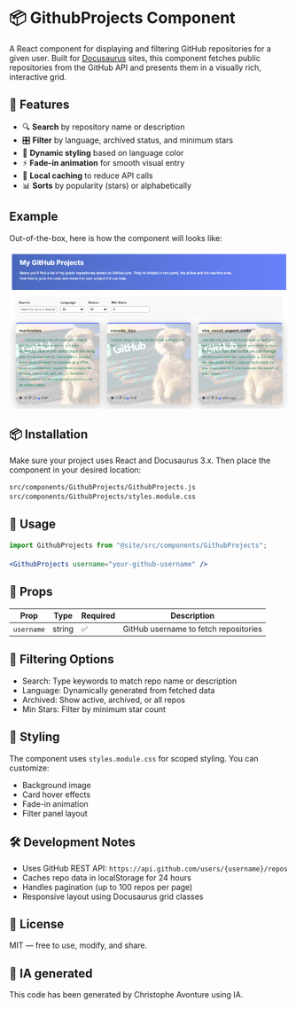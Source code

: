 # 📦 GithubProjects Component

A React component for displaying and filtering GitHub repositories for a given user. Built for [Docusaurus](https://docusaurus.io/) sites, this component fetches public repositories from the GitHub API and presents them in a visually rich, interactive grid.

## 🚀 Features

* 🔍 **Search** by repository name or description
* 🎛️ **Filter** by language, archived status, and minimum stars
* 🎨 **Dynamic styling** based on language color
* ⚡ **Fade-in animation** for smooth visual entry
* 🧠 **Local caching** to reduce API calls
* 📊 **Sorts** by popularity (stars) or alphabetically

## Example

Out-of-the-box, here is how the component will looks like:

![Example](sample.png)

## 📦 Installation

Make sure your project uses React and Docusaurus 3.x. Then place the component in your desired location:

```bash
src/components/GithubProjects/GithubProjects.js
src/components/GithubProjects/styles.module.css
```

## 🧪 Usage

```jsx
import GithubProjects from "@site/src/components/GithubProjects";

<GithubProjects username="your-github-username" />
```

## 🧾 Props

| Prop | Type | Required | Description |
| --- |  --- | --- | --- |
| `username` | string | ✅ | GitHub username to fetch repositories |

## 🧠 Filtering Options

* Search: Type keywords to match repo name or description
* Language: Dynamically generated from fetched data
* Archived: Show active, archived, or all repos
* Min Stars: Filter by minimum star count

## 🎨 Styling

The component uses `styles.module.css` for scoped styling. You can customize:

* Background image
* Card hover effects
* Fade-in animation
* Filter panel layout

## 🛠️ Development Notes

* Uses GitHub REST API: `https://api.github.com/users/{username}/repos`
* Caches repo data in localStorage for 24 hours
* Handles pagination (up to 100 repos per page)
* Responsive layout using Docusaurus grid classes

## 📄 License

MIT — free to use, modify, and share.

## 💬 IA generated

This code has been generated by Christophe Avonture using IA.
